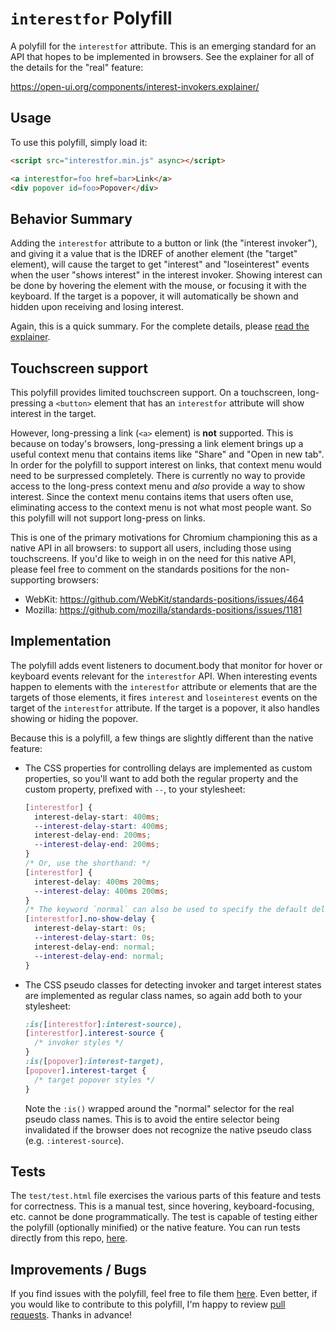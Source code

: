 # `interestfor` Polyfill

A polyfill for the `interestfor` attribute. This is an emerging standard for
an API that hopes to be implemented in browsers. See the explainer for all of
the details for the "real" feature:

  https://open-ui.org/components/interest-invokers.explainer/

## Usage
To use this polyfill, simply load it:

```html
<script src="interestfor.min.js" async></script>

<a interestfor=foo href=bar>Link</a>
<div popover id=foo>Popover</div>
```

## Behavior Summary

Adding the `interestfor` attribute to a button or link (the "interest
invoker"), and giving it a value that is the IDREF of another element (the
"target" element), will cause the target to get "interest" and "loseinterest"
events when the user "shows interest" in the interest invoker. Showing interest
can be done by hovering the element with the mouse, or focusing it with the
keyboard. If the target is a popover, it will automatically be shown and hidden
upon receiving and losing interest.

Again, this is a quick summary. For the complete details, please [read the
explainer](https://open-ui.org/components/interest-invokers.explainer).

## Touchscreen support

This polyfill provides limited touchscreen support. On a touchscreen,
long-pressing a `<button>` element that has an `interestfor` attribute will show
interest in the target.

However, long-pressing a link (`<a>` element) is **not** supported. This is
because on today's browsers, long-pressing a link element brings up a useful
context menu that contains items like "Share" and "Open in new tab". In order
for the polyfill to support interest on links, that context menu would need to
be surpressed completely. There is currently no way to provide access to the
long-press context menu and *also* provide a way to show interest. Since the
context menu contains items that users often use, eliminating access to the
context menu is not what most people want. So this polyfill will not support
long-press on links.

This is one of the primary motivations for Chromium championing this as a
native API in all browsers: to support all users, including those using
touchscreens. If you'd like to weigh in on the need for this native API,
please feel free to comment on the standards positions for the non-supporting
browsers:

- WebKit: https://github.com/WebKit/standards-positions/issues/464
- Mozilla: https://github.com/mozilla/standards-positions/issues/1181


## Implementation
The polyfill adds event listeners to document.body that monitor for hover
or keyboard events relevant for the `interestfor` API. When interesting
events happen to elements with the `interestfor` attribute or elements that
are the targets of those elements, it fires `interest` and `loseinterest`
events on the target of the `interestfor` attribute. If the
target is a popover, it also handles showing or hiding the popover.

Because this is a polyfill, a few things are slightly different than the
native feature:

- The CSS properties for controlling delays are implemented as custom
  properties, so you'll want to add both the regular property and the custom
  property, prefixed with `--`, to your stylesheet:

  ```css
  [interestfor] {
    interest-delay-start: 400ms;
    --interest-delay-start: 400ms;
    interest-delay-end: 200ms;
    --interest-delay-end: 200ms;
  }
  /* Or, use the shorthand: */
  [interestfor] {
    interest-delay: 400ms 200ms;
    --interest-delay: 400ms 200ms;
  }
  /* The keyword `normal` can also be used to specify the default delay: */
  [interestfor].no-show-delay {
    interest-delay-start: 0s;
    --interest-delay-start: 0s;
    interest-delay-end: normal;
    --interest-delay-end: normal;
  }
  ```

- The CSS pseudo classes for detecting invoker and target interest states are
  implemented as regular class names, so again add both to your stylesheet:

  ```css
  :is([interestfor]:interest-source),
  [interestfor].interest-source {
    /* invoker styles */
  }
  :is([popover]:interest-target),
  [popover].interest-target {
    /* target popover styles */
  }
  ```

  Note the `:is()` wrapped around the "normal" selector for the real pseudo
  class names. This is to avoid the entire selector being invalidated if the
  browser does not recognize the native pseudo class (e.g. `:interest-source`).


## Tests

The `test/test.html` file exercises the various parts of this feature and tests
for correctness. This is a manual test, since hovering, keyboard-focusing, etc.
cannot be done programmatically. The test is capable of testing either the
polyfill (optionally minified) or the native feature. You can run tests directly
from this repo,
[here](https://mfreed7.github.io/interestfor/test/test.html).

## Improvements / Bugs

If you find issues with the polyfill, feel free to file them [here](https://github.com/mfreed7/interestfor/issues).
Even better, if you would like to contribute to this polyfill, I'm happy to review [pull requests](https://github.com/mfreed7/interestfor/pulls).
Thanks in advance!
